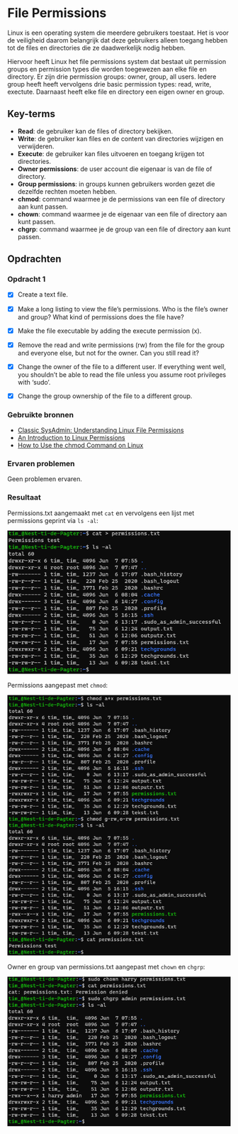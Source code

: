 # File Permissions
Linux is een operating system die meerdere gebruikers toestaat. Het is voor de veiligheid daarom belangrijk dat deze gebruikers alleen toegang hebben tot de files en directories die ze daadwerkelijk nodig hebben.

Hiervoor heeft Linux het file permissions system dat bestaat uit permission groups en permission types die worden toegewezen aan elke file en directory. Er zijn drie permission groups: owner, group, all users. Iedere group heeft heeft vervolgens drie basic permission types: read, write, exectute. Daarnaast heeft elke file en directory een eigen owner en group.

## Key-terms
- **Read**: de gebruiker kan de files of directory bekijken.
- **Write**: de gebruiker kan files en de content van directories wijzigen en verwijderen.
- **Execute**: de gebruiker kan files uitvoeren en toegang krijgen tot directories.
- **Owner permissions**: de user account die eigenaar is van de file of directory.
- **Group permissions**: in groups kunnen gebruikers worden gezet die dezelfde rechten moeten hebben.
- **chmod**: command waarmee je de permissions van een file of directory aan kunt passen.
- **chown**: command waarmee je de eigenaar van een file of directory aan kunt passen.
- **chgrp**: command waarmee je de group van een file of directory aan kunt passen.

## Opdrachten

### Opdracht 1
- [x] Create a text file.
- [x] Make a long listing to view the file’s permissions. Who is the file’s owner and group? What kind of permissions does the file have?
- [x] Make the file executable by adding the execute permission (x).
- [x] Remove the read and write permissions (rw) from the file for the group and everyone else, but not for the owner. Can you still read it?
- [x] Change the owner of the file to a different user. If everything went well, you shouldn’t be able to read the file unless you assume root privileges with ‘sudo’.
- [x] Change the group ownership of the file to a different group.


### Gebruikte bronnen
- [Classic SysAdmin: Understanding Linux File Permissions](https://www.linuxfoundation.org/blog/blog/classic-sysadmin-understanding-linux-file-permissions)
- [An Introduction to Linux Permissions](https://www.digitalocean.com/community/tutorials/an-introduction-to-linux-permissions)
- [How to Use the chmod Command on Linux](https://www.howtogeek.com/437958/how-to-use-the-chmod-command-on-linux/)

### Ervaren problemen
Geen problemen ervaren.

### Resultaat

Permissions.txt aangemaakt met `cat` en vervolgens een lijst met permissions geprint via `ls -al`:

![cat, ls -al](../00_includes/week_01_images/screen15.png)

Permissions aangepast met `chmod`:

![chmod](../00_includes/week_01_images/screen16.png)

Owner en group van permissions.txt aangepast met `chown` en `chgrp`:

![chown, chgrp](../00_includes/week_01_images/screen17.png)